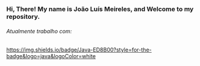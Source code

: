 ### Hi, There! My name is João Luís Meireles, and Welcome to my repository.


###### Atualmente trabalho com:

https://img.shields.io/badge/Java-ED8B00?style=for-the-badge&logo=java&logoColor=white


